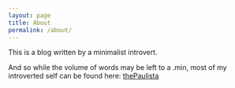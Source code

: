 ```yaml
---
layout: page
title: About
permalink: /about/
---
```


This is a blog written by a minimalist introvert.  

And so while the volume of words may be left to a .min, most of my introverted self can be found here: [thePaulista](http://github.com/thepaulista)

